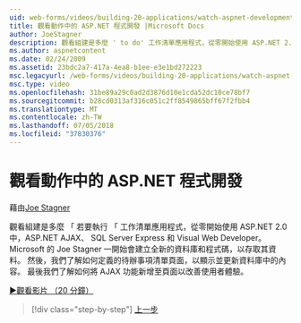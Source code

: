 ```yaml
---
uid: web-forms/videos/building-20-applications/watch-aspnet-development-in-action
title: 觀看動作中的 ASP.NET 程式開發 |Microsoft Docs
author: JoeStagner
description: 觀看組建是多麼 ' to do' 工作清單應用程式，從零開始使用 ASP.NET 2.0 中，ASP.NET AJAX、 SQL Server Express 和 Visual Web Developer。 Mic...
ms.author: aspnetcontent
ms.date: 02/24/2009
ms.assetid: 23bdc2a7-417a-4ea8-b1ee-e3e1bd272223
msc.legacyurl: /web-forms/videos/building-20-applications/watch-aspnet-development-in-action
msc.type: video
ms.openlocfilehash: 31be89a29c0ad2d3876d10e1cda52dc10ce78bf7
ms.sourcegitcommit: b28cd0313af316c051c2ff8549865bff67f2fbb4
ms.translationtype: MT
ms.contentlocale: zh-TW
ms.lasthandoff: 07/05/2018
ms.locfileid: "37830376"
---
```

<a name="watch-aspnet-development-in-action"></a>觀看動作中的 ASP.NET 程式開發
====================
藉由[Joe Stagner](https://github.com/JoeStagner)

觀看組建是多麼 「 若要執行 「 工作清單應用程式，從零開始使用 ASP.NET 2.0 中，ASP.NET AJAX、 SQL Server Express 和 Visual Web Developer。 Microsoft 的 Joe Stagner 一開始會建立全新的資料庫和程式碼，以存取其資料。 然後，我們了解如何定義的待辦事項清單頁面，以顯示並更新資料庫中的內容。 最後我們了解如何將 AJAX 功能新增至頁面以改善使用者體驗。

[&#9654;觀看影片 （20 分鐘）](https://channel9.msdn.com/Blogs/ASP-NET-Site-Videos/watch-aspnet-development-in-action)

> [!div class="step-by-step"]
> [上一步](lesson-8-working-with-the-gridview-and-formview.md)
